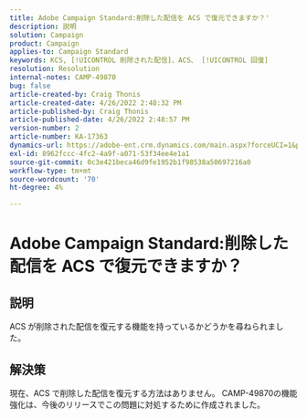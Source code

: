 ```yaml
---
title: Adobe Campaign Standard:削除した配信を ACS で復元できますか？'
description: 説明
solution: Campaign
product: Campaign
applies-to: Campaign Standard
keywords: KCS, [!UICONTROL 削除された配信]、ACS、 [!UICONTROL 回復]
resolution: Resolution
internal-notes: CAMP-49870
bug: false
article-created-by: Craig Thonis
article-created-date: 4/26/2022 2:48:32 PM
article-published-by: Craig Thonis
article-published-date: 4/26/2022 2:48:57 PM
version-number: 2
article-number: KA-17363
dynamics-url: https://adobe-ent.crm.dynamics.com/main.aspx?forceUCI=1&pagetype=entityrecord&etn=knowledgearticle&id=376ea7ed-6fc5-ec11-a7b6-0022480a10ee
exl-id: 8962fccc-4fc2-4a9f-a071-53f34ee4e1a1
source-git-commit: 0c3e421beca46d9fe1952b1f98538a50697216a0
workflow-type: tm+mt
source-wordcount: '70'
ht-degree: 4%

---
```


# Adobe Campaign Standard:削除した配信を ACS で復元できますか？

## 説明


ACS が削除された配信を復元する機能を持っているかどうかを尋ねられました。


## 解決策


現在、ACS で削除した配信を復元する方法はありません。 CAMP-49870の機能強化は、今後のリリースでこの問題に対処するために作成されました。
